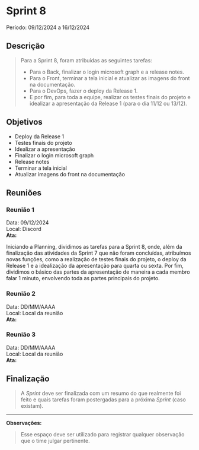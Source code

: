 # Sprint 8
Período: 09/12/2024 a 16/12/2024

## Descrição
> Para a Sprint 8, foram atribuídas as seguintes tarefas:
> - Para o Back, finalizar o login microsoft graph e a release notes.
> - Para o Front, terminar a tela inicial e atualizar as imagens do front na documentação.
> - Para o DevOps, fazer o deploy da Release 1.
> - E por fim, para toda a equipe, realizar os testes finais do projeto e idealizar a apresentação da Release 1 (para o dia 11/12 ou 13/12).

## Objetivos
- Deploy da Release 1
- Testes finais do projeto
- Idealizar a apresentação
- Finalizar o login microsoft graph
- Release notes
- Terminar a tela inicial
- Atualizar imagens do front na documentação

## Reuniões
### Reunião 1
Data: 09/12/2024  
Local: Discord  
**Ata:**

Iniciando a Planning, dividimos as tarefas para a Sprint 8, onde, além da finalização das atividades da Sprint 7 que não foram concluídas,
atribuímos novas funções, como a realização de testes finais do projeto, o deploy da Release 1 e a idealização da apresentação para quarta
ou sexta. Por fim, dividimos o básico das partes da apresentação de maneira a cada membro falar 1 minuto, envolvendo toda as partes
principais do projeto.


### Reunião 2
Data: DD/MM/AAAA  
Local: Local da reunião  
**Ata:**


### Reunião 3
Data: DD/MM/AAAA  
Local: Local da reunião  
**Ata:**


## Finalização
> A _Sprint_ deve ser finalizada com um resumo do que realmente foi feito e quais tarefas foram postergadas para a próxima _Sprint_ (caso existam).
---

**Observações:**
> Esse espaço deve ser utilizado para registrar qualquer observação que o time julgar pertinente.
